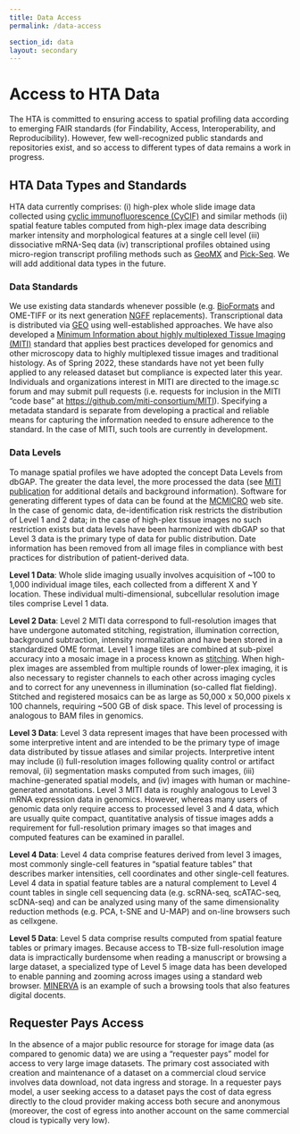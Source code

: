 ```yaml
---
title: Data Access
permalink: /data-access

section_id: data
layout: secondary
---
```

# Access to HTA Data
The HTA is committed to ensuring access to spatial profiling data according to emerging FAIR standards (for Findability, Access, Interoperability, and Reproducibility). However, few well-recognized public standards and repositories exist, and so access to different types of data remains a work in progress.

## HTA Data Types and Standards
HTA data currently comprises: (i) high-plex whole slide image data collected using [cyclic immunofluorescence (CyCIF)](https://elifesciences.org/articles/31657) and similar methods (ii) spatial feature tables computed from high-plex image data describing marker intensity and morphological features at a single cell level (iii) dissociative mRNA-Seq data (iv) transcriptional profiles obtained using micro-region transcript profiling methods such as [GeoMX](https://pubmed.ncbi.nlm.nih.gov/32394392/) and [Pick-Seq](https://www.biorxiv.org/content/10.1101/2021.03.18.431004v1). We will add additional data types in the future.

### Data Standards
We use existing data standards whenever possible (e.g. [BioFormats](https://www.openmicroscopy.org/bio-formats/) and OME-TIFF or its next generation [NGFF](https://pubmed-ncbi-nlm-nih-gov.ezp-prod1.hul.harvard.edu/34845388/) replacements). Transcriptional data is distributed via [GEO](https://www.ncbi.nlm.nih.gov/geo/) using well-established approaches. We have also developed a [Minimum Information about highly multiplexed Tissue Imaging (MITI)](miti-consortium.org) standard that applies best practices developed for genomics and other microscopy data to highly multiplexed tissue images and traditional histology. As of Spring 2022, these standards have not yet been fully applied to any released dataset but compliance is expected later this year. Individuals and organizations interest in MITI are directed to the image.sc forum and may submit pull requests (i.e. requests for inclusion in the MITI “code base” at https://github.com/miti-consortium/MITI). Specifying a metadata standard is separate from developing a practical and reliable means for capturing the information needed to ensure adherence to the standard. In the case of MITI, such tools are currently in development.

### Data Levels
To manage spatial profiles we have adopted the concept Data Levels from dbGAP. The greater the data level, the more processed the data (see [MITI publication](https://pubmed.ncbi.nlm.nih.gov/35277708/) for additional details and background information). Software for generating different types of data can be found at the [MCMICRO](https://mcmicro.org/) web site. In the case of genomic data, de-identification risk restricts the distribution of Level 1 and 2 data; in the case of high-plex tissue images no such restriction exists but data levels have been harmonized with dbGAP so that Level 3 data is the primary type of data for public distribution. Date information has been removed from all image files in compliance with best practices for distribution of patient-derived data.

**Level 1 Data**: Whole slide imaging usually involves acquisition of ~100 to 1,000 individual image tiles, each collected from a different X and Y location. These individual multi-dimensional, subcellular resolution image tiles comprise Level 1 data.

**Level 2 Data**: Level 2 MITI data correspond to full-resolution images that have undergone automated stitching, registration, illumination correction, background subtraction, intensity normalization and have been stored in a standardized OME format. Level 1 image tiles are combined at sub-pixel accuracy into a mosaic image in a process known as [stitching](https://www.biorxiv.org/content/10.1101/2021.04.20.440625v1). When high-plex images are assembled from multiple rounds of lower-plex imaging, it is also necessary to register channels to each other across imaging cycles and to correct for any unevenness in illumination (so-called flat fielding). Stitched and registered mosaics can be as large as 50,000 x 50,000 pixels x 100 channels, requiring ~500 GB of disk space. This level of processing is analogous to BAM files in genomics.

**Level 3 Data**: Level 3 data represent images that have been processed with some interpretive intent and are intended to be the primary type of image data distributed by tissue atlases and similar projects. Interpretive intent may include (i) full-resolution images following quality control or artifact removal, (ii) segmentation masks computed from such images, (iii) machine-generated spatial models, and (iv) images with human or machine-generated annotations. Level 3 MITI data is roughly analogous to Level 3 mRNA expression data in genomics. However, whereas many users of genomic data only require access to processed level 3 and 4 data, which are usually quite compact, quantitative analysis of tissue images adds a requirement for full-resolution primary images so that images and computed features can be examined in parallel.

**Level 4 Data**: Level 4 data comprise features derived from level 3 images, most commonly single-cell features in “spatial feature tables” that describes marker intensities, cell coordinates and other single-cell features. Level 4 data in spatial feature tables are a natural complement to Level 4 count tables in single cell sequencing data (e.g. scRNA-seq, scATAC-seq, scDNA-seq) and can be analyzed using many of the same dimensionality reduction methods (e.g. PCA, t-SNE and U-MAP) and on-line browsers such as cellxgene.

**Level 5 Data**: Level 5 data comprise results computed from spatial feature tables or primary images. Because access to TB-size full-resolution image data is impractically burdensome when reading a manuscript or browsing a large dataset, a specialized type of Level 5 image data has been developed to enable panning and zooming across images using a standard web browser. [MINERVA](https://pubmed.ncbi.nlm.nih.gov/34750536/) is an example of such a browsing tools that also features digital docents.

## Requester Pays Access
In the absence of a major public resource for storage for image data (as compared to genomic data) we are using a “requester pays” model for access to very large image datasets. The primary cost associated with creation and maintenance of a dataset on a commercial cloud service involves data download, not data ingress and storage. In a requester pays model, a user seeking access to a dataset pays the cost of data egress directly to the cloud provider making access both secure and anonymous (moreover, the cost of egress into another account on the same commercial cloud is typically very low).
